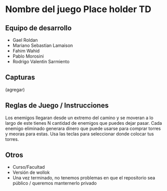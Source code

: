 # Nombre del juego Place holder TD

## Equipo de desarrollo

- Gael Roldan
- Mariano Sebastian Lamaison
- Fahim Wahid
- Pablo Morosini
- Rodrigo Valentin Sarmiento

## Capturas

(agregar)

## Reglas de Juego / Instrucciones

Los enemigos llegaran desde un extremo del camino y se moveran a lo largo de este
tienes N cantidad de enemigos que puedes dejar pasar. Cada enemigo eliminado generara dinero que puede 
usarse para comprar torres y meoras para estas. Usa las teclas para seleccionar donde colocar tus torres.


## Otros

- Curso/Facultad
- Versión de wollok
- Una vez terminado, no tenemos problemas en que el repositorio sea público / queremos manternerlo privado

